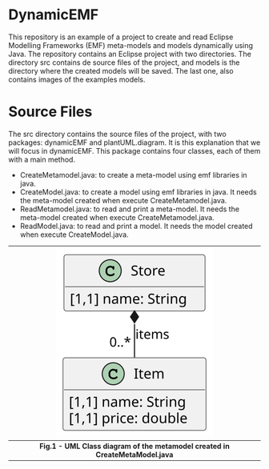 # DynamicEMF
This repository is an example of a project to create and read Eclipse Modelling Frameworks (EMF) meta-models and models dynamically using Java. 
The repository contains an Eclipse project with two directories. The directory src contains de source files of the project, and models is the directory where the created models will be saved. The last one, also contains images of the examples models.   

# Source Files
The src directory contains the source files of the project, with two packages: dynamicEMF and plantUML.diagram. It is this explanation that we will focus in dynamicEMF. 
This package contains four classes, each of them with a main method.

* CreateMetamodel.java: to create a meta-model using emf libraries in java.
* CreateModel.java: to create a model using emf libraries in java. It needs the meta-model created when execute CreateMetamodel.java.
* ReadMetamodel.java: to read and print a meta-model. It needs the meta-model created when execute CreateMetamodel.java. 
* ReadModel.java: to read and print a model. It needs the model created when execute CreateModel.java.  

| ![image](EMFDynamic/models/StoreMM.svg) |
|:--:|
| <b>Fig.1 - UML Class diagram of the metamodel created in CreateMetaModel.java </b>|



